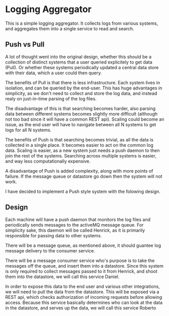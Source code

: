 # Logging Aggregator

This is a simple logging aggregator. It collects logs from various systems, and aggregates them into a single service to read and search.

## Push vs Pull
A lot of thought went into the original design, whether this should be a collection of distinct systems that a user queried explicitely to get data (Pull). Or whether these systems periodically updated a central data store with their data, which a user could then query.

The benefits of Pull is that there is less infrastructure. Each system lives in isolation, and can be queried by the end-user. This has huge advantages in simplicity, as we don't need to collect and store the log data, and instead realy on just-in-time parsing of the log files.

The disadvantage of this is that searching becomes harder, also parsing data between different systems becomes slightly more difficult (although not too bad since it will have a common REST api).  Scaling could become an issue, as the end user will have to navigate between all N systems to get logs for all N systems. 

The benefits of Push is that searching becomes trivial, as all the data is collected in a single place. It becomes easier to act on the common log data. Scaling is easier, as a new system just needs a push daemon to then join the rest of the systems. Searching across multiple systems is easier, and way less computationally expensive.

A disadvantage of Push is added complexity, along with more points of failure. If the message queue or datastore go down then the system will not work.


I have decided to implement a Push style system with the folowing design.

## Design

Each machine will have a push daemon that monitors the log files and periodically sends messages to the activeMQ message queue. For simplicity sake, this daemon will be called Henrick, as it is primarily responsible for passing data to other systems.

There will be a message queue, as mentioned above, it should guantee log message delivery to the consumer service.

There will be a message consumer service who's purpose is to take the messages off the queue, and insert them into a datastore. Since this system is only required to collect messages passed to it from Henrick, and shoot them into the datastore, we will call this service Daniel.


In order to expose this data to the end user and various other integrations, we will need to pull the data from the datastore. This will be exposed via a REST api, which checks authorization of incoming requests before allowing access.  Because this service basically determines who can look at the data in the datastore, and serves up the data, we will call this service Roberto


